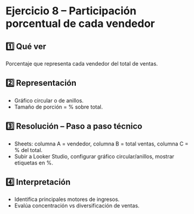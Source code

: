 # Ejercicio 8 – Participación porcentual de cada vendedor

## 1️⃣ Qué ver
Porcentaje que representa cada vendedor del total de ventas.

## 2️⃣ Representación
- Gráfico circular o de anillos.  
- Tamaño de porción = % sobre total.

## 3️⃣ Resolución – Paso a paso técnico
- Sheets: columna A = vendedor, columna B = total ventas, columna C = % del total.  
- Subir a Looker Studio, configurar gráfico circular/anillos, mostrar etiquetas en %.

## 4️⃣ Interpretación
- Identifica principales motores de ingresos.  
- Evalúa concentración vs diversificación de ventas.